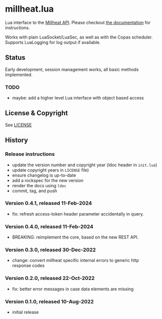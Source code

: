 # millheat.lua

Lua interface to the [Millheat API](https://api.millheat.com/share/apidocument).
Please checkout [the documentation](https://tieske.github.io/millheat.lua/) for
instructions.

Works with plain LuaSocket/LuaSec, as well as with the Copas scheduler. Supports
LuaLogging for log output if available.

## Status

Early development, session management works, all basic methods implemented.

### TODO

- maybe: add a higher level Lua interface with object based access

## License & Copyright

See [LICENSE](https://github.com/Tieske/millheat.lua/blob/master/LICENSE)

## History

### Release instructions

- update the version number and copyright year (ldoc header in `init.lua`)
- update copyright years in `LICENSE` file)
- ensure changelog is up-to-date
- add a rockspec for the new version
- render the docs using `ldoc`
- commit, tag, and push

### Version 0.4.1, released 11-Feb-2024

- fix: refresh access-token header parameter accidentally in query.

### Version 0.4.0, released 11-Feb-2024

- BREAKING: reimplement the core, based on the new REST API.

### Version 0.3.0, released 30-Dec-2022

- change: convert millheat specific internal errors to generic http response codes

### Version 0.2.0, released 22-Oct-2022

- fix: better error messages in case data elements are missing

### Version 0.1.0, released 10-Aug-2022

- initial release

